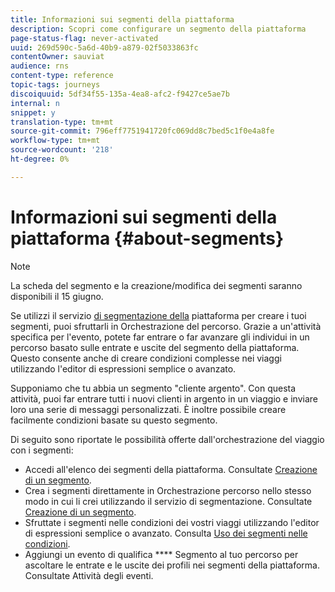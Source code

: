 ```yaml
---
title: Informazioni sui segmenti della piattaforma
description: Scopri come configurare un segmento della piattaforma
page-status-flag: never-activated
uuid: 269d590c-5a6d-40b9-a879-02f5033863fc
contentOwner: sauviat
audience: rns
content-type: reference
topic-tags: journeys
discoiquuid: 5df34f55-135a-4ea8-afc2-f9427ce5ae7b
internal: n
snippet: y
translation-type: tm+mt
source-git-commit: 796eff7751941720fc069dd8c7bed5c1f0e4a8fe
workflow-type: tm+mt
source-wordcount: '218'
ht-degree: 0%

---
```



# Informazioni sui segmenti della piattaforma {#about-segments}

>[!NOTE]
>
>La scheda del segmento e la creazione/modifica dei segmenti saranno disponibili il 15 giugno.

Se utilizzi il servizio [di segmentazione della](https://docs.adobe.com/content/help/en/experience-platform/segmentation/home.html) piattaforma per creare i tuoi segmenti, puoi sfruttarli in Orchestrazione del percorso. Grazie a un&#39;attività specifica per l&#39;evento, potete far entrare o far avanzare gli individui in un percorso basato sulle entrate e uscite del segmento della piattaforma. Questo consente anche di creare condizioni complesse nei viaggi utilizzando l&#39;editor di espressioni semplice o avanzato.

Supponiamo che tu abbia un segmento &quot;cliente argento&quot;. Con questa attività, puoi far entrare tutti i nuovi clienti in argento in un viaggio e inviare loro una serie di messaggi personalizzati. È inoltre possibile creare facilmente condizioni basate su questo segmento.

Di seguito sono riportate le possibilità offerte dall&#39;orchestrazione del viaggio con i segmenti:

* Accedi all&#39;elenco dei segmenti della piattaforma. Consultate [Creazione di un segmento](../segment/creating-a-segment.md).
* Crea i segmenti direttamente in Orchestrazione percorso nello stesso modo in cui li crei utilizzando il servizio di segmentazione. Consultate [Creazione di un segmento](../segment/creating-a-segment.md).
* Sfruttate i segmenti nelle condizioni dei vostri viaggi utilizzando l&#39;editor di espressioni semplice o avanzato. Consulta [Uso dei segmenti nelle condizioni](../segment/using-a-segment.md).
* Aggiungi un evento di qualifica **** Segmento al tuo percorso per ascoltare le entrate e le uscite dei profili nei segmenti della piattaforma. Consultate Attività [](../building-journeys/event-activities.md#segment-qualification)degli eventi.


